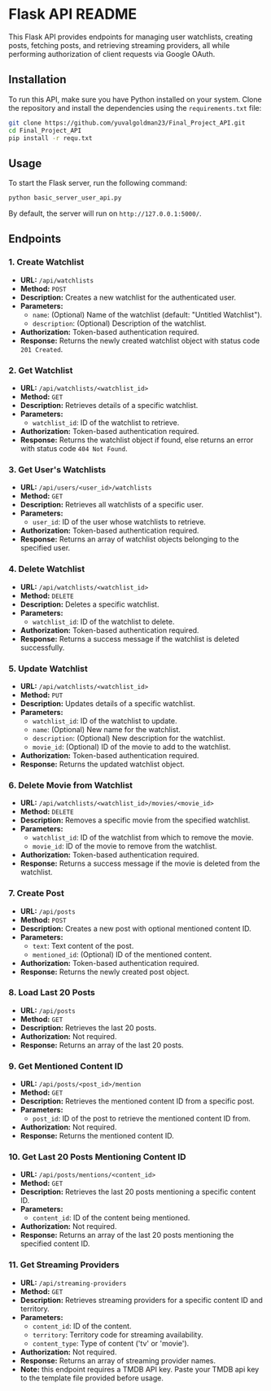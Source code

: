 # Flask API README

This Flask API provides endpoints for managing user watchlists, creating posts, fetching posts, and retrieving streaming providers, all while performing authorization of client requests via Google OAuth.

## Installation

To run this API, make sure you have Python installed on your system. Clone the repository and install the dependencies using the `requirements.txt` file:

```bash
git clone https://github.com/yuvalgoldman23/Final_Project_API.git
cd Final_Project_API
pip install -r requ.txt
```

## Usage

To start the Flask server, run the following command:

```bash
python basic_server_user_api.py
```

By default, the server will run on `http://127.0.0.1:5000/`.

## Endpoints

### 1. Create Watchlist

- **URL:** `/api/watchlists`
- **Method:** `POST`
- **Description:** Creates a new watchlist for the authenticated user.
- **Parameters:**
  - `name`: (Optional) Name of the watchlist (default: "Untitled Watchlist").
  - `description`: (Optional) Description of the watchlist.
- **Authorization:** Token-based authentication required.
- **Response:** Returns the newly created watchlist object with status code `201 Created`.

### 2. Get Watchlist

- **URL:** `/api/watchlists/<watchlist_id>`
- **Method:** `GET`
- **Description:** Retrieves details of a specific watchlist.
- **Parameters:**
  - `watchlist_id`: ID of the watchlist to retrieve.
- **Authorization:** Token-based authentication required.
- **Response:** Returns the watchlist object if found, else returns an error with status code `404 Not Found`.

### 3. Get User's Watchlists

- **URL:** `/api/users/<user_id>/watchlists`
- **Method:** `GET`
- **Description:** Retrieves all watchlists of a specific user.
- **Parameters:**
  - `user_id`: ID of the user whose watchlists to retrieve.
- **Authorization:** Token-based authentication required.
- **Response:** Returns an array of watchlist objects belonging to the specified user.

### 4. Delete Watchlist

- **URL:** `/api/watchlists/<watchlist_id>`
- **Method:** `DELETE`
- **Description:** Deletes a specific watchlist.
- **Parameters:**
  - `watchlist_id`: ID of the watchlist to delete.
- **Authorization:** Token-based authentication required.
- **Response:** Returns a success message if the watchlist is deleted successfully.

### 5. Update Watchlist

- **URL:** `/api/watchlists/<watchlist_id>`
- **Method:** `PUT`
- **Description:** Updates details of a specific watchlist.
- **Parameters:**
  - `watchlist_id`: ID of the watchlist to update.
  - `name`: (Optional) New name for the watchlist.
  - `description`: (Optional) New description for the watchlist.
  - `movie_id`: (Optional) ID of the movie to add to the watchlist.
- **Authorization:** Token-based authentication required.
- **Response:** Returns the updated watchlist object.

### 6. Delete Movie from Watchlist

- **URL:** `/api/watchlists/<watchlist_id>/movies/<movie_id>`
- **Method:** `DELETE`
- **Description:** Removes a specific movie from the specified watchlist.
- **Parameters:**
  - `watchlist_id`: ID of the watchlist from which to remove the movie.
  - `movie_id`: ID of the movie to remove from the watchlist.
- **Authorization:** Token-based authentication required.
- **Response:** Returns a success message if the movie is deleted from the watchlist.

### 7. Create Post

- **URL:** `/api/posts`
- **Method:** `POST`
- **Description:** Creates a new post with optional mentioned content ID.
- **Parameters:**
  - `text`: Text content of the post.
  - `mentioned_id`: (Optional) ID of the mentioned content.
- **Authorization:** Token-based authentication required.
- **Response:** Returns the newly created post object.

### 8. Load Last 20 Posts

- **URL:** `/api/posts`
- **Method:** `GET`
- **Description:** Retrieves the last 20 posts.
- **Authorization:** Not required.
- **Response:** Returns an array of the last 20 posts.

### 9. Get Mentioned Content ID

- **URL:** `/api/posts/<post_id>/mention`
- **Method:** `GET`
- **Description:** Retrieves the mentioned content ID from a specific post.
- **Parameters:**
  - `post_id`: ID of the post to retrieve the mentioned content ID from.
- **Authorization:** Not required.
- **Response:** Returns the mentioned content ID.

### 10. Get Last 20 Posts Mentioning Content ID

- **URL:** `/api/posts/mentions/<content_id>`
- **Method:** `GET`
- **Description:** Retrieves the last 20 posts mentioning a specific content ID.
- **Parameters:**
  - `content_id`: ID of the content being mentioned.
- **Authorization:** Not required.
- **Response:** Returns an array of the last 20 posts mentioning the specified content ID.

### 11. Get Streaming Providers

- **URL:** `/api/streaming-providers`
- **Method:** `GET`
- **Description:** Retrieves streaming providers for a specific content ID and territory.
- **Parameters:**
  - `content_id`: ID of the content.
  - `territory`: Territory code for streaming availability.
  - `content_type`: Type of content ('tv' or 'movie').
- **Authorization:** Not required.
- **Response:** Returns an array of streaming provider names.
- **Note:** this endpoint requires a TMDB API key. Paste your TMDB api key to the template file provided before usage.
